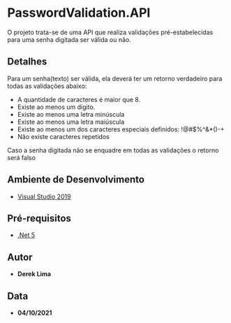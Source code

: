 # PasswordValidation.API

O projeto trata-se de uma API que realiza validações pré-estabelecidas para uma senha digitada ser válida ou não.

## Detalhes

Para um senha(texto) ser válida, ela deverá ter um retorno verdadeiro para todas as validações abaixo:

* A quantidade de caracteres é maior que 8.
* Existe ao menos um dígito.
* Existe ao menos uma letra minúscula
* Existe ao menos uma letra maiúscula
* Existe ao menos um dos caracteres especiais definidos: !@#$%^&*()-+
* Não existe caracteres repetidos

Caso a senha digitada não se enquadre em todas as validações o retorno será falso

## Ambiente de Desenvolvimento

 * [Visual Studio 2019](https://visualstudio.microsoft.com/pt-br/vs/)


## Pré-requisitos

* [.Net 5](https://dotnet.microsoft.com/download/dotnet/5.0)


## Autor

* **Derek Lima**


## Data

* **04/10/2021**
